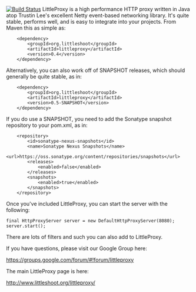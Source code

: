 [![Build Status](https://travis-ci.org/adamfisk/LittleProxy.png?branch=master)](https://travis-ci.org/adamfisk/LittleProxy)
LittleProxy is a high performance HTTP proxy written in Java atop Trustin Lee's excellent Netty event-based networking library. It's quite stable, performs well, and is easy to integrate into your projects. From Maven this as simple as:

```
    <dependency>
        <groupId>org.littleshoot</groupId>
        <artifactId>littleproxy</artifactId>
        <version>0.4</version>
    </dependency>
```

Alternatively, you can also work off of SNAPSHOT releases, which should generally be quite stable, as in:

```
    <dependency>
        <groupId>org.littleshoot</groupId>
        <artifactId>littleproxy</artifactId>
        <version>0.5-SNAPSHOT</version>
    </dependency>
```

If you do use a SNAPSHOT, you need to add the Sonatype snapshot repository to your pom.xml, as in:

```
    <repository>
        <id>sonatype-nexus-snapshots</id>
        <name>Sonatype Nexus Snapshots</name>
        <url>https://oss.sonatype.org/content/repositories/snapshots</url>
        <releases>
            <enabled>false</enabled>
        </releases>
        <snapshots>
            <enabled>true</enabled>
        </snapshots>
    </repository>

```

Once you've included LittleProxy, you can start the server with the following:

```
final HttpProxyServer server = new DefaultHttpProxyServer(8080);
server.start();
```

There are lots of filters and such you can also add to LittleProxy.

If you have questions, please visit our Google Group here:

https://groups.google.com/forum/#!forum/littleproxy

The main LittleProxy page is here:

http://www.littleshoot.org/littleproxy/
